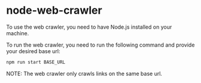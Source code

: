 # node-web-crawler

To use the web crawler, you need to have Node.js installed on your machine.

To run the web crawler, you need to run the following command and provide your desired base url:

```bash
npm run start BASE_URL
```
NOTE: The web crawler only crawls links on the same base url.
